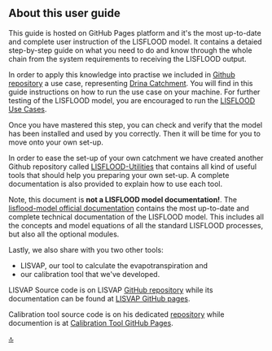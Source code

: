 ## About this user guide


This guide is hosted on GitHub Pages platform and it's the most up-to-date and complete user instruction of the LISFLOOD model. 
It contains a detaied step-by-step guide on what you need to do and know through the whole chain from the system requirements to receiving the LISFLOOD output. 

In order to apply this knowledge into practise we included in [Github repository](https://github.com/ec-jrc/lisflood-code) a use case, representing [Drina Catchment](https://en.wikipedia.org/wiki/Drina). You will find in this guide instructions on how to run the use case on your machine.
For further testing of the LISFLOOD model, you are encouraged to run the [LISFLOOD Use Cases](https://github.com/ec-jrc/lisflood-usecases/).

Once you have mastered this step, you can check and verify that the model has been installed and used by you correctly. 
Then it will be time for you to move onto your own set-up.

In order to ease the set-up of your own catchment we have created another Github repository called [LISFLOOD-Utilities](https://github.com/ec-jrc/lisflood-utilities) that contains all kind of useful tools that should help you preparing your own set-up. A complete documentation is also provided to explain how to use each tool.

Note, this document is **not a LISFLOOD model documentation!**. The [lisflood-model official documentation](https://ec-jrc.github.io/lisflood-model/) contains the most up-to-date and complete technical documentation of the LISFLOOD model. This includes all the concepts and model equations of all the standard LISFLOOD processes, but also all the optional modules. 

Lastly, we also share with you two other tools: 

* LISVAP, our tool to calculate the evapotranspiration and 
* our calibration tool that we've developed.
 
LISVAP Source code is on LISVAP [GitHub repository](https://github.com/ec-jrc/lisflood-lisvap) while its documentation can be found at [LISVAP GitHub pages](https://ec-jrc.github.io/lisflood-lisvap/).

Calibration tool source code is on his dedicated [repository](https://github.com/ec-jrc/lisflood-calibration) while documention is at [Calibration Tool GitHub Pages](https://ec-jrc.github.io/lisflood-calibration/).

[🔝](#top)
